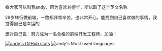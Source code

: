 :smile:大家可以叫我andy，因为喜欢刘德华，所以取了这个英文名称

29岁转行做前端，一路都非常辛苦，也非常开心，能找到自己喜欢做的事情，我觉得自己是幸运的

想对自己说：努力成为一名合格的前端开发工程师，加油！

[![andy's GitHub stats](https://github-readme-stats.vercel.app/api?username=andyChenAn&show_icons=true)](https://github.com/anuraghazra/github-readme-stats)
![andy's Most used languages](https://github-readme-stats.vercel.app/api/top-langs/?username=andyChenAn&layout=compact&hide_border=true&langs_count=10&show_icons=true)
